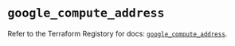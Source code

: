 # `google_compute_address`

Refer to the Terraform Registory for docs: [`google_compute_address`](https://registry.terraform.io/providers/hashicorp/google-beta/4.76.0/docs/resources/google_compute_address).
